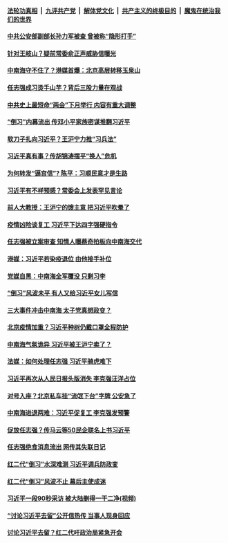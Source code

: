 ####  [法轮功真相](../../../../basic/blob/master/README.md?t=04200730) &nbsp;|&nbsp; [九评共产党](../../../../9ping.md/blob/master/README.md?t=04200730) &nbsp;|&nbsp; [解体党文化](../../../../jtdwh.md/blob/master/README.md?t=04200730)  &nbsp;|&nbsp; [共产主义的终极目的](../../../../gczydzjmd.md/blob/master/README.md?t=04200730) &nbsp;|&nbsp; [魔鬼在统治我们的世界](../../../../mgztzwmdsj.md/blob/master/README.md?t=04200730) 

#### [中共公安部副部长孙力军被查 曾被称“隐形打手”](../pages/prog1138/a102826758.md?t=04200730) 

#### [针对王岐山？疑前常委俞正声威胁信曝光](../pages/prog1138/a102826157.md?t=04200730) 

#### [中南海守不住了？港媒首爆：北京高层转移玉泉山](../pages/prog1138/a102825887.md?t=04200730) 

#### [任志强成习烫手山芋？背后三股力量在观战](../pages/prog1138/a102825255.md?t=04200730) 

#### [中共史上最短命“两会”下月举行 内容有重大调整](../pages/prog1138/a102825045.md?t=04200730) 

#### [“倒习”内幕流出 传邓小平家族密谋推翻习近平](../pages/prog1138/a102822757.md?t=04200730) 

#### [软刀子扎向习近平？王沪宁力推“习兵法”](../pages/prog1138/a102822085.md?t=04200730) 

#### [习近平真有事？传胡锦涛摆平“换人”危机](../pages/prog1138/a102822027.md?t=04200730) 

#### [为何转发“逼宫信”? 陈平：习顺民意才是生路](../pages/prog1138/a102820695.md?t=04200730) 

#### [习近平有不祥预感？常委会上发表罕见言论](../pages/prog1138/a102820004.md?t=04200730) 

#### [前人大教授：王沪宁的馊主意 把习近平吹晕了](../pages/prog1138/a102820082.md?t=04200730) 

#### [疫情凶险谈复工 习近平下达四字强硬指令](../pages/prog1138/a102819167.md?t=04200730) 

#### [任志强被立案审查 知情人曝蔡奇拍板向中南海交代](../pages/prog1138/a102818252.md?t=04200730) 

#### [港媒：习近平若染疫退位 由他接手补位](../pages/prog1138/a102817660.md?t=04200730) 

#### [党媒自黑：中南海全军覆没 只剩习李](../pages/prog1138/a102816891.md?t=04200730) 

#### [“倒习”风波未平 有人又给习近平女儿写信](../pages/prog1138/a102816223.md?t=04200730) 

#### [三大事件冲击中南海 太子党真想政变？](../pages/prog1138/a102816175.md?t=04200730) 

#### [北京疫情加重？习近平种树仍戴口罩全程防护](../pages/prog1138/a102815546.md?t=04200730) 

#### [中南海气氛诡异 习近平被王沪宁卖了？](../pages/prog1138/a102813991.md?t=04200730) 

#### [法媒：如何处理任志强 习近平骑虎难下](../pages/prog1138/a102813297.md?t=04200730) 

#### [习近平再次从人民日报头版消失 李克强汪洋占位](../pages/prog1138/a102813010.md?t=04200730) 

#### [对号入座？北京私车挂“流氓下台”字牌 公安急了](../pages/prog1138/a102812554.md?t=04200730) 

#### [中南海进退两难：习近平促复工 李克强发预警](../pages/prog1138/a102812306.md?t=04200730) 

#### [促放任志强？传马云等50民企联名上书习近平](../pages/prog1138/a102809652.md?t=04200730) 

#### [任志强绝食消息流出 网传其失联日记](../pages/prog1138/a102809467.md?t=04200730) 

#### [红二代“倒习”水深难测 习近平调兵防政变](../pages/prog1138/a102807907.md?t=04200730) 

#### [红二代“倒习”风波不止 幕后主使成迷](../pages/prog1138/a102806878.md?t=04200730) 

#### [习近平一段90秒采访 被大陆删得一干二净(视频)](../pages/prog1138/a102806160.md?t=04200730) 

#### [“讨论习近平去留”公开信热传 当事人现身回应](../pages/prog1138/a102806065.md?t=04200730) 

#### [讨论习近平去留？红二代吁政治局紧急开会](../pages/prog1138/a102805636.md?t=04200730) 

